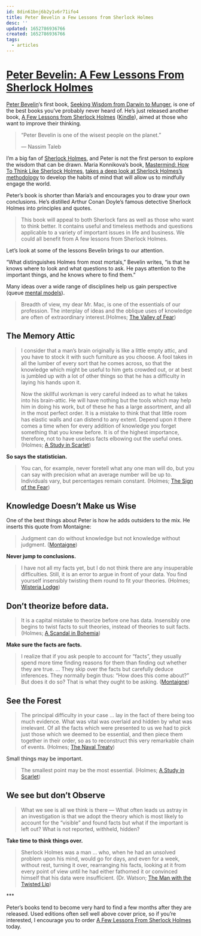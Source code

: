 ```yaml
---
id: 8din61bnj6b2y1v6r71ifo4
title: Peter Bevelin a Few Lessons from Sherlock Holmes
desc: ''
updated: 1652786936766
created: 1652786936766
tags:
  - articles
---
```


# [Peter Bevelin: A Few Lessons From Sherlock Holmes](https://fs.blog/a-few-lessons-from-sherlock-holmes/)

[Peter Bevelin](https://fs.blog/intellectual-giants/peter-bevelin/)‘s first book, [Seeking Wisdom from Darwin to Munger](http://www.amazon.com/gp/product/1578644283/ref=as_li_qf_sp_asin_il_tl?ie=UTF8&camp=1789&creative=9325&creativeASIN=1578644283&linkCode=as2&tag=farnamstreet-20), is one of the best books you’ve probably never heard of. He’s just released another book, [A Few Lessons from Sherlock Holmes](http://www.amazon.com/gp/product/1780924488/ref=as_li_qf_sp_asin_il_tl?ie=UTF8&camp=1789&creative=9325&creativeASIN=1780924488&linkCode=as2&tag=farnamstreet-20) ([Kindle](https://www.amazon.com/gp/product/B00DMGK97I/ref=as_li_qf_asin_il_tl?ie=UTF8&tag=farnamstreet-20&creative=9325&linkCode=as2&creativeASIN=B00DMGK97I&linkId=d4508f68ee5cbb71da59d8d1de663928)), aimed at those who want to improve their thinking.

> “Peter Bevelin is one of the wisest people on the planet.”
> 
> — Nassim Taleb

I’m a big fan of [Sherlock Holmes](https://www.amazon.com/gp/product/0553328255/ref=as_li_qf_asin_il_tl?ie=UTF8&tag=farnamstreet-20&creative=9325&linkCode=as2&creativeASIN=0553328255&linkId=fa64dbdee7ceb41df26123f97821054f), and Peter is not the first person to explore the wisdom that can be drawn. Maria Konnikova’s book, [Mastermind: How To Think Like Sherlock Holmes](https://www.amazon.com/gp/product/0670026573/ref=as_li_qf_asin_il_tl?ie=UTF8&tag=farnamstreet-20&creative=9325&linkCode=as2&creativeASIN=0670026573&linkId=3cc69470cef29fb1bf4a55947dbc8cfb), [takes a deep look at Sherlock Holmes’s methodology](https://fs.blog/2013/04/how-to-think-like-sherlock-holmes/) to develop the habits of mind that will allow us to mindfully engage the world.

Peter’s book is shorter than Maria’s and encourages you to draw your own conclusions. He’s distilled Arthur Conan Doyle’s famous detective Sherlock Holmes into principles and quotes.

> This book will appeal to both Sherlock fans as well as those who want to think better. It contains useful and timeless methods and questions applicable to a variety of important issues in life and business. We could all benefit from A few lessons from Sherlock Holmes.

Let’s look at some of the lessons Bevelin brings to our attention.

“What distinguishes Holmes from most mortals,” Bevelin writes, “is that he knows where to look and what questions to ask. He pays attention to the important things, and he knows where to find them.”

Many ideas over a wide range of disciplines help us gain perspective (queue [mental models](https://fs.blog/mental-models/)).

> Breadth of view, my dear Mr. Mac, is one of the essentials of our profession. The interplay of ideas and the oblique uses of knowledge are often of extraordinary interest.(Holmes; [The Valley of Fear](https://www.amazon.com/gp/product/B00ARGXFAO/ref=as_li_qf_asin_il_tl?ie=UTF8&tag=farnamstreet-20&creative=9325&linkCode=as2&creativeASIN=B00ARGXFAO&linkId=bbb0f49108cdb2ad87c960ca4c526243))

## The Memory Attic

> I consider that a man’s brain originally is like a little empty attic, and you have to stock it with such furniture as you choose. A fool takes in all the lumber of every sort that he comes across, so that the knowledge which might be useful to him gets crowded out, or at best is jumbled up with a lot of other things so that he has a difficulty in laying his hands upon it.
> 
> Now the skillful workman is very careful indeed as to what he takes into his brain-attic. He will have nothing but the tools which may help him in doing his work, but of these he has a large assortment, and all in the most perfect order. It is a mistake to think that that little room has elastic walls and can distend to any extent. Depend upon it there comes a time when for every addition of knowledge you forget something that you knew before. It is of the highest importance, therefore, not to have useless facts elbowing out the useful ones. (Holmes; [A Study in Scarlet](https://www.amazon.com/gp/product/B00ARGXLIK/ref=as_li_qf_asin_il_tl?ie=UTF8&tag=farnamstreet-20&creative=9325&linkCode=as2&creativeASIN=B00ARGXLIK&linkId=f79395bf7ed794845bde036504f9d356))

**So says the statistician.**

> You can, for example, never foretell what any one man will do, but you can say with precision what an average number will be up to. Individuals vary, but percentages remain constant. (Holmes; [The Sign of the Fear](https://www.amazon.com/gp/product/B00ARGXFAY/ref=as_li_qf_asin_il_tl?ie=UTF8&tag=farnamstreet-20&creative=9325&linkCode=as2&creativeASIN=B00ARGXFAY&linkId=6ab7bbe1fa41fe743a4b5d0055711fe0))

## Knowledge Doesn’t Make us Wise

One of the best things about Peter is how he adds outsiders to the mix. He inserts this quote from Montaigne:

> Judgment can do without knowledge but not knowledge without judgment. ([Montaigne](https://www.amazon.com/gp/product/0140446044/ref=as_li_qf_asin_il_tl?ie=UTF8&tag=farnamstreet-20&creative=9325&linkCode=as2&creativeASIN=0140446044&linkId=cc546c8303536eb7c8ae4fa3c89ea2db))

**Never jump to conclusions.**

> I have not all my facts yet, but I do not think there are any insuperable difficulties. Still, it is an error to argue in front of your data. You find yourself insensibly twisting them round to fit your theories. (Holmes; [Wisteria Lodge](https://www.amazon.com/gp/product/B0082XIBCQ/ref=as_li_qf_asin_il_tl?ie=UTF8&tag=farnamstreet-20&creative=9325&linkCode=as2&creativeASIN=B0082XIBCQ&linkId=e95d28127b67c20a885125343e533ee2))

## Don’t theorize before data.

> It is a capital mistake to theorize before one has data. Insensibly one begins to twist facts to suit theories, instead of theories to suit facts. (Holmes; [A Scandal in Bohemia](https://www.amazon.com/gp/product/1405862335/ref=as_li_qf_asin_il_tl?ie=UTF8&tag=farnamstreet-20&creative=9325&linkCode=as2&creativeASIN=1405862335&linkId=6f72de7e051e50a4b679848467ccd882))

**Make sure the facts are facts.**

> I realize that if you ask people to account for “facts”, they usually spend more time finding reasons for them than finding out whether they are true. … They skip over the facts but carefully deduce inferences. They normally begin thus: “How does this come about?” But does it do so? That is what they ought to be asking. ([Montaigne](https://www.amazon.com/gp/product/0140446044/ref=as_li_qf_asin_il_tl?ie=UTF8&tag=farnamstreet-20&creative=9325&linkCode=as2&creativeASIN=0140446044&linkId=55505a1790439124620d7bb2b0708009))

## See the Forest

> The principal difficulty in your case … lay in the fact of there being too much evidence. What was vital was overlaid and hidden by what was irrelevant. Of all the facts which were presented to us we had to pick just those which we deemed to be essential, and then piece them together in their order, so as to reconstruct this very remarkable chain of events. (Holmes; [The Naval Treaty](https://www.amazon.com/gp/product/B00AR1TDQE/ref=as_li_qf_asin_il_tl?ie=UTF8&tag=farnamstreet-20&creative=9325&linkCode=as2&creativeASIN=B00AR1TDQE&linkId=d687b49f2297eee63a72b5feeeca6170))

Small things may be important.

> The smallest point may be the most essential. (Holmes; [A Study in Scarlet](https://www.amazon.com/gp/product/B00ARGXLIK/ref=as_li_qf_asin_il_tl?ie=UTF8&tag=farnamstreet-20&creative=9325&linkCode=as2&creativeASIN=B00ARGXLIK&linkId=e1de3d9bbf540f5ebea9aaf500a850de))

## We see but don’t Observe

> What we see is all we think is there — What often leads us astray in an investigation is that we adopt the theory which is most likely to account for the “visible” and found facts but what if the important is left out? What is not reported, withheld, hidden?

**Take time to think things over.**

> Sherlock Holmes was a man … who, when he had an unsolved problem upon his mind, would go for days, and even for a week, without rest, turning it over, rearranging his facts, looking at it from every point of view until he had either fathomed it or convinced himself that his data were insufficient. (Dr. Watson; [The Man with the Twisted Lip](https://www.amazon.com/gp/product/B07BRK4WK6/ref=as_li_qf_asin_il_tl?ie=UTF8&tag=farnamstreet-20&creative=9325&linkCode=as2&creativeASIN=B07BRK4WK6&linkId=a0b9fd92948579ebb6171927aeb7e332))

\*\*\*

Peter’s books tend to become very hard to find a few months after they are released. Used editions often sell well above cover price, so if you’re interested, I encourage you to order [A Few Lessons From Sherlock Holmes](https://www.amazon.com/gp/product/B00DMGK97I/ref=as_li_qf_asin_il_tl?ie=UTF8&tag=farnamstreet-20&creative=9325&linkCode=as2&creativeASIN=B00DMGK97I&linkId=9d7154b25c5948cfe67a8493a701857a) today.
